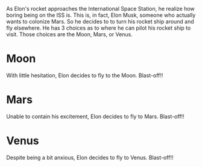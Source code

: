 As Elon's rocket approaches the International Space Station, he realize how boring being on the ISS is. This is, in fact, Elon Musk, someone who actually wants to colonize Mars. So he decides to to turn his rocket ship around and fly elsewhere. He has 3 choices as to where he can pilot his rocket ship to visit. Those choices are the Moon, Mars, or Venus.

# Moon
With little hesitation, Elon decides to fly to the Moon. Blast-off!!

# Mars
Unable to contain his excitement, Elon decides to fly to Mars. Blast-off!!

# Venus
Despite being a bit anxious, Elon decides to fly to Venus. Blast-off!!

